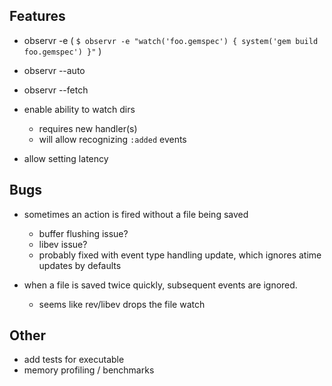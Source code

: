 Features
--------

* observr -e ( `$ observr -e "watch('foo.gemspec') { system('gem build foo.gemspec') }"` )
* observr --auto
* observr --fetch

* enable ability to watch dirs
  * requires new handler(s)
  * will allow recognizing `:added` events

* allow setting latency

Bugs
----

* sometimes an action is fired without a file being saved
  * buffer flushing issue?
  * libev issue?
  * probably fixed with event type handling update, which ignores atime
    updates by defaults

* when a file is saved twice quickly, subsequent events are ignored.
  * seems like rev/libev drops the file watch

Other
-----

* add tests for executable
* memory profiling / benchmarks

